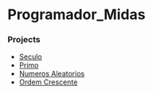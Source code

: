 ﻿# Programador_Midas

### Projects
- [Seculo](seculo.js)
- [Primo](primo.js)
- [Numeros Aleatorios](numerosAleatorios.js)
- [Ordem Crescente](ordemCrescente.js)

